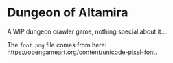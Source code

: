 # Dungeon of Altamira

A WIP dungeon crawler game, nothing special about it...

The `font.png` file comes from here:
<https://opengameart.org/content/unicode-pixel-font>.
